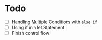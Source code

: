 # Todo
- [ ] Handling Multiple Conditions with `else if`
- [ ] Using if in a let Statement
- [ ] Finish control flow